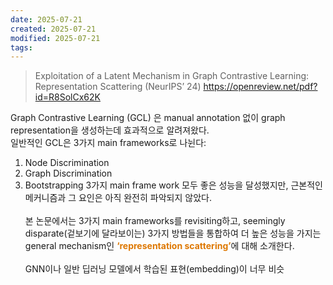 ```yaml
---
date: 2025-07-21
created: 2025-07-21
modified: 2025-07-21
tags:
---
```

> Exploitation of a Latent Mechanism in Graph Contrastive Learning: Representation Scattering (NeurIPS’ 24)
> https://openreview.net/pdf?id=R8SolCx62K

Graph Contrastive Learning (GCL) 은 manual annotation 없이 graph representation을 생성하는데 효과적으로 알려져왔다. <br>일반적인 GCL은 3가지 main frameworks로 나뉜다: 
1. Node Discrimination 
2. Graph Discrimination
3. Bootstrapping
3가지 main frame work 모두 좋은 성능을 달성했지만, 근본적인 메커니즘과 그 요인은 아직 완전히 파악되지 않았다. <br><br>본 논문에서는 3가지 main frameworks를 revisiting하고, seemingly disparate(겉보기에 달라보이는) 3가지 방법들을 통합하여 더 높은 성능을 가지는 general mechanism인 <b><font color="#de7802">‘representation scattering’</font></b>에 대해 소개한다.<br><br>GNN이나 일반 딥러닝 모델에서 학습된 표현(embedding)이 너무 비슷

